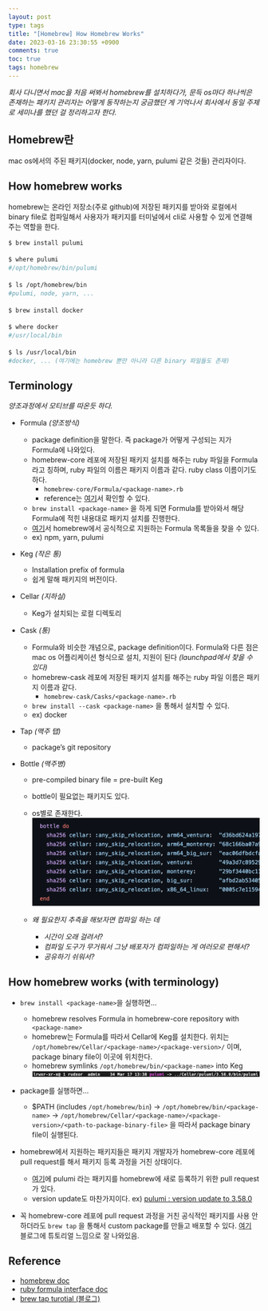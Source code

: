 ```yaml
---
layout: post
type: tags
title: "[Homebrew] How Homebrew Works"
date: 2023-03-16 23:30:55 +0900
comments: true
toc: true
tags: homebrew
---
```


_회사 다니면서 mac을 처음 써봐서 homebrew를 설치하다가, 문득 os마다 하나씩은 존재하는 패키지 관리자는 어떻게 동작하는지 궁금했던 게 기억나서 회사에서 동일 주제로 세미나를 했던 걸 정리하고자 한다._

## Homebrew란

mac os에서의 주된 패키지(docker, node, yarn, pulumi 같은 것들) 관리자이다.

## How homebrew works

homebrew는 온라인 저장소(주로 github)에 저장된 패키지를 받아와 로컬에서 binary file로 컴파일해서 사용자가 패키지를 터미널에서 cli로 사용할 수 있게 연결해 주는 역할을 한다.

```bash
$ brew install pulumi

$ where pulumi
#/opt/homebrew/bin/pulumi

$ ls /opt/homebrew/bin
#pulumi, node, yarn, ...

$ brew install docker

$ where docker
#/usr/local/bin

$ ls /usr/local/bin
#docker, ... (여기에는 homebrew 뿐만 아니라 다른 binary 파일들도 존재)
```

## Terminology

_양조과정에서 모티브를 따온듯 하다._

- Formula _(양조방식)_
  - package definition을 말한다. 즉 package가 어떻게 구성되는 지가 Formula에 나와있다.
  - homebrew-core 레포에 저장된 패키지 설치를 해주는 ruby 파일을 Formula라고 칭하며, ruby 파일의 이름은 패키지 이름과 같다. ruby class 이름이기도 하다.
    - `homebrew-core/Formula/<package-name>.rb`
    - reference는 [여기](https://rubydoc.brew.sh/Formula.html)서 확인할 수 있다.
  - `brew install <package-name>` 을 하게 되면 Formula를 받아와서 해당 Formula에 적힌 내용대로 패키지 설치를 진행한다.
  - [여기](https://formulae.brew.sh/formula/)서 homebrew에서 공식적으로 지원하는 Formula 목록들을 찾을 수 있다.
  - ex) npm, yarn, pulumi
- Keg _(작은 통)_
  - Installation prefix of formula
  - 쉽게 말해 패키지의 버전이다.
- Cellar _(지하실)_
  - Keg가 설치되는 로컬 디렉토리
- Cask _(통)_
  - Formula와 비슷한 개념으로, package definition이다. Formula와 다른 점은 mac os 어플리케이션 형식으로 설치, 지원이 된다 _(launchpad에서 찾을 수 있다)_
  - homebrew-cask 레포에 저장된 패키지 설치를 해주는 ruby 파일 이름은 패키지 이름과 같다.
    - `homebrew-cask/Casks/<package-name>.rb`
  - `brew install --cask <package-name>` 을 통해서 설치할 수 있다.
  - ex) docker
- Tap _(맥주 탭)_
  - package’s git repository
- Bottle _(맥주병)_

  - pre-compiled binary file = pre-built Keg
  - bottle이 필요없는 패키지도 있다.
  - os별로 존재한다.
    ![bottle](/assets/images/post/2023-03-16-How-homebrew-works-20230402231139.png)

  - _왜 필요한지 추측을 해보자면 컴파일 하는 데_
    - _시간이 오래 걸려서?_
    - _컴파일 도구가 무거워서 그냥 배포자가 컴파일하는 게 여러모로 편해서?_
    - _공유하기 쉬워서?_

## How homebrew works (with terminology)

- `brew install <package-name>`을 실행하면…

  - homebrew resolves Formula in homebrew-core repository with `<package-name>`
  - homebrew는 Formula를 따라서 Cellar에 Keg를 설치한다. 위치는 `/opt/homebrew/Cellar/<package-name>/<package-version>/` 이며, package binary file이 이곳에 위치한다.
  - homebrew symlinks `/opt/homebrew/bin/<package-name>` into Keg
    ![symlink](/assets/images/post/2023-03-16-How-homebrew-works-20230402231656.png)

- package를 실행하면…
  - $PATH (includes `/opt/homebrew/bin`) → `/opt/homebrew/bin/<package-name>` → `/opt/homebrew/Cellar/<package-name>/<package-version>/<path-to-package-binary-file>` 을 따라서 package binary file이 실행된다.
- homebrew에서 지원하는 패키지들은 패키지 개발자가 homebrew-core 레포에 pull request를 해서 패키지 등록 과정을 거친 상태이다.
  - [여기](https://github.com/Homebrew/homebrew-core/pull/30711)에 pulumi 라는 패키지를 homebrew에 새로 등록하기 위한 pull request가 있다.
  - version update도 마찬가지이다. ex) [pulumi : version update to 3.58.0](https://github.com/Homebrew/homebrew-core/pull/125761)
- 꼭 homebrew-core 레포에 pull request 과정을 거친 공식적인 패키지를 사용 안하더라도 `brew tap` 을 통해서 custom package를 만들고 배포할 수 있다. [여기](https://jldlaughlin.medium.com/how-does-homebrew-work-starring-rust-94ae5aa24552) 블로그에 튜토리얼 느낌으로 잘 나와있음.

## Reference

- [homebrew doc](https://docs.brew.sh/)
- [ruby formula interface doc](https://rubydoc.brew.sh/Formula.html)
- [brew tap turotial (블로그)](https://jldlaughlin.medium.com/how-does-homebrew-work-starring-rust-94ae5aa24552)
